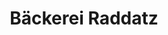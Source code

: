 ---
title: "Bäckerei Raddatz"
url: /grossenhain/baeckerei-raddatz-dresdner-strasse/
shop: Bäckerei
---